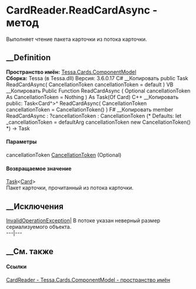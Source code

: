 # CardReader.ReadCardAsync - метод
Выполняет чтение пакета карточки из потока карточки.
## __Definition
 **Пространство имён:**
[Tessa.Cards.ComponentModel](N_Tessa_Cards_ComponentModel.htm)  
 **Сборка:** Tessa (в Tessa.dll) Версия: 3.6.0.17
C# __Копировать
     public Task<Card> ReadCardAsync(
    	CancellationToken cancellationToken = default
    )
VB __Копировать
     Public Function ReadCardAsync ( 
    	Optional cancellationToken As CancellationToken = Nothing
    ) As Task(Of Card)
C++ __Копировать
     public:
    Task<Card^>^ ReadCardAsync(
    	CancellationToken cancellationToken = CancellationToken()
    )
F# __Копировать
     member ReadCardAsync : 
            ?cancellationToken : CancellationToken 
    (* Defaults:
            let _cancellationToken = defaultArg cancellationToken new CancellationToken()
    *)
    -> Task<Card> 
#### Параметры
cancellationToken
[CancellationToken](https://learn.microsoft.com/dotnet/api/system.threading.cancellationtoken)
(Optional)
#### Возвращаемое значение
[Task](https://learn.microsoft.com/dotnet/api/system.threading.tasks.task-1)<[Card](T_Tessa_Cards_Card.htm)>  
Пакет карточки, прочитанный из потока карточки.
##  __Исключения
[InvalidOperationException](https://learn.microsoft.com/dotnet/api/system.invalidoperationexception)|
В потоке указан неверный размер сериализуемого объекта.  
---|---  
##  __См. также
#### Ссылки
[CardReader - ](T_Tessa_Cards_ComponentModel_CardReader.htm)
[Tessa.Cards.ComponentModel - пространство
имён](N_Tessa_Cards_ComponentModel.htm)
